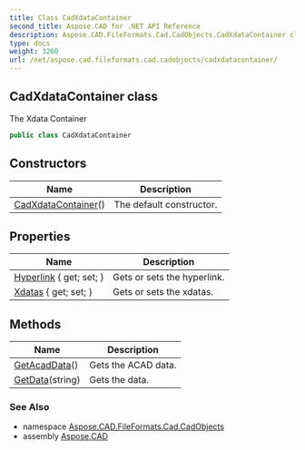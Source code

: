 ```yaml
---
title: Class CadXdataContainer
second_title: Aspose.CAD for .NET API Reference
description: Aspose.CAD.FileFormats.Cad.CadObjects.CadXdataContainer class. The Xdata Container
type: docs
weight: 3260
url: /net/aspose.cad.fileformats.cad.cadobjects/cadxdatacontainer/
---
```

## CadXdataContainer class

The Xdata Container

```csharp
public class CadXdataContainer
```

## Constructors

| Name | Description |
| --- | --- |
| [CadXdataContainer](cadxdatacontainer/)() | The default constructor. |

## Properties

| Name | Description |
| --- | --- |
| [Hyperlink](../../aspose.cad.fileformats.cad.cadobjects/cadxdatacontainer/hyperlink/) { get; set; } | Gets or sets the hyperlink. |
| [Xdatas](../../aspose.cad.fileformats.cad.cadobjects/cadxdatacontainer/xdatas/) { get; set; } | Gets or sets the xdatas. |

## Methods

| Name | Description |
| --- | --- |
| [GetAcadData](../../aspose.cad.fileformats.cad.cadobjects/cadxdatacontainer/getacaddata/)() | Gets the ACAD data. |
| [GetData](../../aspose.cad.fileformats.cad.cadobjects/cadxdatacontainer/getdata/)(string) | Gets the data. |

### See Also

* namespace [Aspose.CAD.FileFormats.Cad.CadObjects](../../aspose.cad.fileformats.cad.cadobjects/)
* assembly [Aspose.CAD](../../)


